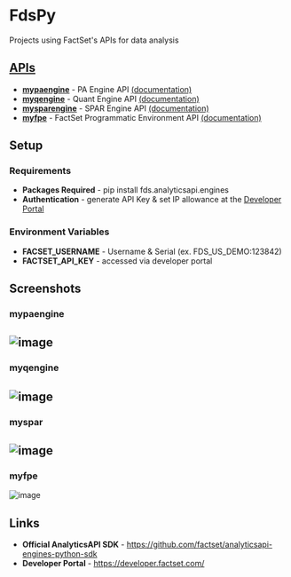 # FdsPy
Projects using FactSet's APIs for data analysis

## [APIs](https://github.com/nurciuoli/FdsPy/tree/main/apis)
-  [__mypaengine__](https://github.com/nurciuoli/FdsPy/tree/main/apis/pa) - PA Engine API [(documentation)](https://developer.factset.com/api-catalog/pa-engine-api)
-  [__myqengine__](https://github.com/nurciuoli/FdsPy/tree/main/apis/qe) - Quant Engine API [(documentation)](https://developer.factset.com/api-catalog/quant-engine-api)
-  [__mysparengine__](https://github.com/nurciuoli/FdsPy/tree/main/apis/spar) - SPAR Engine API [(documentation)](https://developer.factset.com/api-catalog/spar-engine-api)
-  [__myfpe__](https://github.com/nurciuoli/FdsPy/tree/main/apis/fpe) - FactSet Programmatic Environment API [(documentation)](https://developer.factset.com/api-catalog/factset-programmatic-environment-api)

## Setup
### Requirements
- __Packages Required__ - pip install fds.analyticsapi.engines
- __Authentication__ - generate API Key & set IP allowance at the [Developer Portal](https://developer.factset.com/)
### Environment Variables
- __FACSET_USERNAME__ - Username & Serial (ex. FDS_US_DEMO:123842)
- __FACTSET_API_KEY__ - accessed via developer portal

## Screenshots
### mypaengine
![image](https://github.com/nurciuoli/FdsPy/assets/57609455/6c1bd01a-d855-4bd9-b6b9-87fb62539888)
-----------------
### myqengine
![image](https://github.com/nurciuoli/FdsPy/assets/57609455/22f692c2-374b-40e0-968f-982b3c3d1c83)
-----------------
### myspar
![image](https://github.com/nurciuoli/FdsPy/assets/57609455/d9558865-6dbe-492a-a86c-00d3128ee5ac)
------------------
### myfpe
![image](https://github.com/nurciuoli/FdsPy/assets/57609455/d8c24e71-f387-4a07-922a-53494f782c25)

## Links
- __Official AnalyticsAPI SDK__ - https://github.com/factset/analyticsapi-engines-python-sdk
- __Developer Portal__ - https://developer.factset.com/
